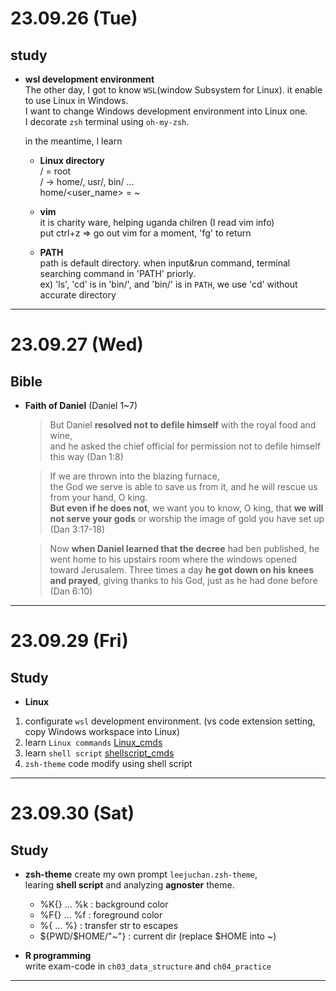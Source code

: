 # 23.09.26 (Tue)

## study
- **wsl development environment**  
The other day, I got to know `WSL`(window Subsystem for Linux). it enable to use Linux in Windows.  
I want to change Windows development environment into Linux one.  
I decorate `zsh` terminal using `oh-my-zsh`.  

    in the meantime, I learn  
    - **Linux directory**  
        / = root  
        / -> home/, usr/, bin/ ...  
        home/<user_name> = ~

    - **vim**  
        it is charity ware, helping uganda chilren (I read vim info)  
        put ctrl+z => go out vim for a moment, 'fg' to return   

    - **PATH**   
        path is default directory. when input&run command, terminal searching command in 'PATH' priorly.  
        ex) 'ls', 'cd' is in 'bin/', and 'bin/' is in `PATH`, we use 'cd' without accurate directory

---

# 23.09.27 (Wed)  

## Bible
- **Faith of Daniel** (Daniel 1~7)
  
  > But Daniel **resolved not to defile himself** with the royal food and wine,  
  and he asked the chief official for permission not to defile himself this way (Dan 1:8)

  > If we are thrown into the blazing furnace,  
  the God we serve is able to save us from it, and he will rescue us from your hand, O king.  
  **But even if he does not**, we want you to know, O king, 
  that **we will not serve your gods** or worship the image of gold you have set up (Dan 3:17-18)  

  > Now **when Daniel learned that the decree** had ben published, 
  he went home to his upstairs room where the windows opened toward Jerusalem. 
  Three times a day **he got down on his knees and prayed**, giving thanks to his God, just as he had done before (Dan 6:10)

---

# 23.09.29 (Fri)

## Study  
- **Linux**  
1. configurate `wsl` development environment.
(vs code extension setting, copy Windows workspace into Linux)  
2. learn `Linux commands` [Linux_cmds](../../../workspace_linux/Linux/linux_cmds.sh)  
3. learn `shell script` [shellscript_cmds](../../../workspace_linux/Linux/shellscript/shellscript_cmds.sh)  
4. `zsh-theme` code modify using shell script

---

# 23.09.30 (Sat)

## Study  
- **zsh-theme**
create my own prompt `leejuchan.zsh-theme`,  
learing **shell script** and analyzing **agnoster** theme.
    - %K{} ... %k : background color
    - %F{} ... %f : foreground color
    - %{ ... %} : transfer str to escapes
    - ${PWD/$HOME/"~"} : current dir (replace $HOME into ~)

- **R programming**  
write exam-code in `ch03_data_structure` and `ch04_practice`

---